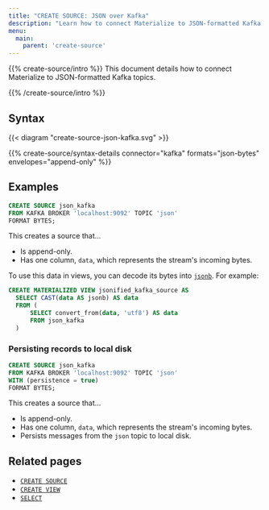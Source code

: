 ```yaml
---
title: "CREATE SOURCE: JSON over Kafka"
description: "Learn how to connect Materialize to JSON-formatted Kafka topics"
menu:
  main:
    parent: 'create-source'
---
```


{{% create-source/intro %}}
This document details how to connect Materialize to JSON-formatted Kafka
topics.

{{% /create-source/intro %}}

## Syntax

{{< diagram "create-source-json-kafka.svg" >}}

{{% create-source/syntax-details connector="kafka" formats="json-bytes" envelopes="append-only" %}}

## Examples

```sql
CREATE SOURCE json_kafka
FROM KAFKA BROKER 'localhost:9092' TOPIC 'json'
FORMAT BYTES;
```

This creates a source that...

- Is append-only.
- Has one column, `data`, which represents the stream's incoming bytes.

To use this data in views, you can decode its bytes into
[`jsonb`](/sql/types/jsonb). For example:

```sql
CREATE MATERIALIZED VIEW jsonified_kafka_source AS
  SELECT CAST(data AS jsonb) AS data
  FROM (
      SELECT convert_from(data, 'utf8') AS data
      FROM json_kafka
  )
```

### Persisting records to local disk

```sql
CREATE SOURCE json_kafka
FROM KAFKA BROKER 'localhost:9092' TOPIC 'json'
WITH (persistence = true)
FORMAT BYTES;
```

This creates a source that...

- Is append-only.
- Has one column, `data`, which represents the stream's incoming bytes.
- Persists messages from the `json` topic to local disk.

## Related pages

- [`CREATE SOURCE`](../)
- [`CREATE VIEW`](../../create-view)
- [`SELECT`](../../select)
